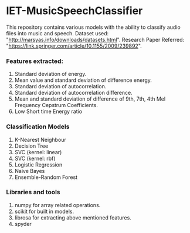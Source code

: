 # IET-MusicSpeechClassifier
This repository contains various models with the ability to classify audio files into music and speech.
Dataset used: "http://marsyas.info/downloads/datasets.html".
Research Paper Referred: "https://link.springer.com/article/10.1155/2009/239892".

### Features extracted: 
1. Standard deviation of energy.
2. Mean value and standard deviation of difference energy.
3. Standard deviation of autocorrelation.
4. Standard deviation of autocorrelation difference.
5. Mean and standard deviation of difference of 9th, 7th, 4th Mel Frequency Cepstrum Coefficients.
6. Low Short time Energy ratio

### Classification Models
1. K-Nearest Neighbour
2. Decision Tree
3. SVC (kernel: linear)
4. SVC (kernel: rbf)
5. Logistic Regression
6. Naive Bayes
7. Ensemble-Random Forest

### Libraries and tools
1. numpy for array related operations.
2. scikit for built in models.
3. librosa for extracting above mentioned features. 
4. spyder
